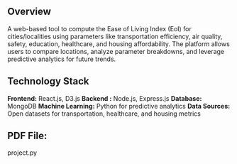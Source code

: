 ## Overview
A web-based tool to compute the Ease of Living Index (EoI) for cities/localities using parameters like transportation efficiency, air quality, safety, education, healthcare, and housing affordability. The platform allows users to compare locations, analyze parameter breakdowns, and leverage predictive analytics for future trends.

## Technology Stack
**Frontend:** React.js, D3.js
**Backend :** Node.js, Express.js
**Database:** MongoDB
**Machine Learning:** Python for predictive analytics
**Data Sources:** Open datasets for transportation, healthcare, and housing metrics
## PDF File:
project.py
